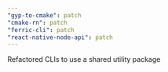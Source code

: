 ```yaml
---
"gyp-to-cmake": patch
"cmake-rn": patch
"ferric-cli": patch
"react-native-node-api": patch
---
```


Refactored CLIs to use a shared utility package
